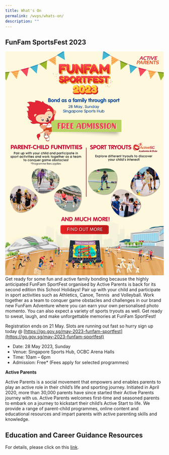 ```yaml
---
title: What's On
permalink: /wvps/whats-on/
description: ""
---
```

## FunFam SportsFest 2023
![](/images/Annoucements/fanfam%20sportsfest%202023.jpg)
Get ready for some fun and active family bonding because the highly anticipated FunFam SportFest organised by Active Parents is back for its second edition this School Holidays! Pair up with your child and participate in sport activities such as Athletics, Canoe, Tennis &nbsp;and Volleyball. Work together as a team to conquer game obstacles and challenges in our brand new FunFam Adventure where you can earn your own personalised photo momento. You can also expect a variety of sports tryouts as well. Get ready to sweat, laugh, and make unforgettable memories at FunFam SportFest!

Registration ends on 21 May. Slots are running out fast so hurry sign up today @&nbsp;[https://go.gov.sg/may-2023-funfam-sportfest](https://go.gov.sg/may-2023-funfam-sportfest)

*   Date: 28 May 2023, Sunday
*   Venue: Singapore Sports Hub, OCBC Arena Halls
*   Time: 10am – 6pm
*   Admission: Free\* (Fees apply for selected programmes)

**Active Parents**

Active Parents is a social movement that empowers and enables parents to play an active role in their child’s life and sporting journey. Initiated in April 2020, more than 30,000 parents have since started their Active Parents journey with us. Active Parents welcomes first-time and seasoned parents to embark on a journey to kickstart their child’s Active Start to life. We provide a range of parent-child programmes, online content and educational resources and impart parents with active parenting skills and knowledge.



Education and Career Guidance Resources
----
For details, please click on this <a href="/wvps/resources/education-and-career-guidance-resources/" target="_blank">link</a>.